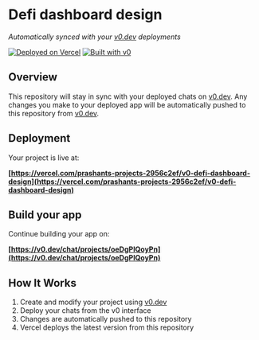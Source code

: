 # Defi dashboard design

*Automatically synced with your [v0.dev](https://v0.dev) deployments*

[![Deployed on Vercel](https://img.shields.io/badge/Deployed%20on-Vercel-black?style=for-the-badge&logo=vercel)](https://vercel.com/prashants-projects-2956c2ef/v0-defi-dashboard-design)
[![Built with v0](https://img.shields.io/badge/Built%20with-v0.dev-black?style=for-the-badge)](https://v0.dev/chat/projects/oeDgPlQoyPn)

## Overview

This repository will stay in sync with your deployed chats on [v0.dev](https://v0.dev).
Any changes you make to your deployed app will be automatically pushed to this repository from [v0.dev](https://v0.dev).

## Deployment

Your project is live at:

**[https://vercel.com/prashants-projects-2956c2ef/v0-defi-dashboard-design](https://vercel.com/prashants-projects-2956c2ef/v0-defi-dashboard-design)**

## Build your app

Continue building your app on:

**[https://v0.dev/chat/projects/oeDgPlQoyPn](https://v0.dev/chat/projects/oeDgPlQoyPn)**

## How It Works

1. Create and modify your project using [v0.dev](https://v0.dev)
2. Deploy your chats from the v0 interface
3. Changes are automatically pushed to this repository
4. Vercel deploys the latest version from this repository